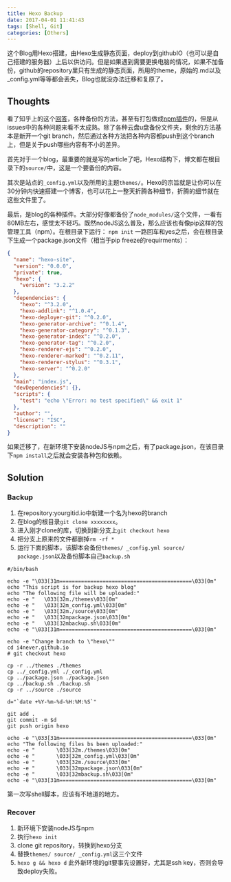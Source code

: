 ```yaml
---
title: Hexo Backup
date: 2017-04-01 11:41:43
tags: [Shell, Git]
categories: [Others]
---
```


这个Blog用Hexo搭建，由Hexo生成静态页面，deploy到githubIO（也可以是自己搭建的服务器）上后以供访问。但是如果遇到需要更换电脑的情况，如果不加备份，github的repository里只有生成的静态页面，所用的theme，原始的.md以及_config.yml等等都会丢失，Blog也就没办法迁移和复原了。

<!--more-->

## Thoughts
看了知乎上的这个[回答][1]，各种备份的方法，甚至有打包做成[npm插件][2]的，但是从issues中的各种问题来看不太成熟。除了各种云盘u盘备份文件夹，剩余的方法基本是新开一个git branch，然后通过各种方法把各种内容都push到这个branch上，但是关于push哪些内容有不小的差异。

首先对于一个blog，最重要的就是写的article了吧，Hexo结构下，博文都在根目录下的``source/``中，这是一个要备份的内容。

其次是站点的``_config.yml``以及所用的主题``themes/``。Hexo的宗旨就是让你可以在30分钟内快速搭建一个博客，也可以花上一整天折腾各种细节，折腾的细节就在这些文件里了。

最后，是blog的各种插件。大部分好像都备份了``node_modules/``这个文件，一看有80MB左右，感觉太不轻巧。既然nodeJS这么普及，那么应该也有像pip这样的包管理工具（npm）。在根目录下运行：
``npm init``
一路回车和yes之后，会在根目录下生成一个package.json文件（相当于pip freeze的requirments）：
```json
{
  "name": "hexo-site",
  "version": "0.0.0",
  "private": true,
  "hexo": {
    "version": "3.2.2"
  },
  "dependencies": {
    "hexo": "^3.2.0",
    "hexo-addlink": "^1.0.4",
    "hexo-deployer-git": "^0.2.0",
    "hexo-generator-archive": "^0.1.4",
    "hexo-generator-category": "^0.1.3",
    "hexo-generator-index": "^0.2.0",
    "hexo-generator-tag": "^0.2.0",
    "hexo-renderer-ejs": "^0.2.0",
    "hexo-renderer-marked": "^0.2.11",
    "hexo-renderer-stylus": "^0.3.1",
    "hexo-server": "^0.2.0"
  },
  "main": "index.js",
  "devDependencies": {},
  "scripts": {
    "test": "echo \"Error: no test specified\" && exit 1"
  },
  "author": "",
  "license": "ISC",
  "description": ""
}

```
如果迁移了，在新环境下安装nodeJS与npm之后，有了package.json，在该目录下``npm install``之后就会安装各种包和依赖。

## Solution
### Backup
 1. 在repository:yourgitid.io中新建一个名为hexo的branch
 2. 在blog的根目录``git clone xxxxxxxx``。
 3. 进入刚才clone的库，切换到新分支上``git checkout hexo``
 4. 把分支上原来的文件都删掉``rm -rf *``
 5. 运行下面的脚本，该脚本会备份``themes/ _config.yml source/ package.json``以及备份脚本自己``backup.sh``
```shell
#/bin/bash

echo -e "\033[31m===========================================\033[0m" 
echo "This script is for backup hexo blog"
echo "The following file will be uploaded:"
echo -e "   \033[32m./themes\033[0m"
echo -e "   \033[32m_config.yml\033[0m"
echo -e "   \033[32m./source\033[0m"
echo -e "   \033[32mpackage.json\033[0m"
echo -e "   \033[32mbackup.sh\033[0m"
echo -e "\033[31m===========================================\033[0m"

echo -e "Change branch to \"hexo\""
cd i4never.github.io
# git checkout hexo
 
cp -r ../themes ./themes
cp ../_config.yml ./_config.yml
cp ../package.json ./package.json
cp ../backup.sh ./backup.sh
cp -r ../source ./source

d="`date +%Y-%m-%d-%H:%M:%S`"

git add .
git commit -m $d
git push origin hexo

echo -e "\033[31m===========================================\033[0m"
echo "The following files bs been uploaded:"
echo -e "       \033[32m./themes\033[0m"
echo -e "       \033[32m_config.yml\033[0m"
echo -e "       \033[32m./source\033[0m"
echo -e "       \033[32mpackage.json\033[0m"
echo -e "       \033[32mbackup.sh\033[0m"
echo -e "\033[31m===========================================\033[0m"
```
第一次写shell脚本，应该有不地道的地方。

### Recover
 1. 新环境下安装nodeJS与npm
 2. 执行``hexo init``
 3. clone git repository，转换到hexo分支
 4. 替换``themes/ source/ _config.yml``这三个文件
 5. ``hexo g && hexo d``
此外新环境的git要事先设置好，尤其是ssh key，否则会导致deploy失败。


[1]: https://www.zhihu.com/question/21193762
[2]: https://github.com/coneycode/hexo-git-backup
